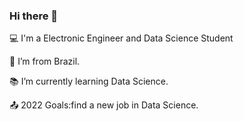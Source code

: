### Hi there 👋

:computer: I'm a Electronic Engineer and Data Science Student

:house_with_garden: I’m from Brazil.

:books: I’m currently learning Data Science.

:outbox_tray: 2022 Goals:find a new job in Data Science.
